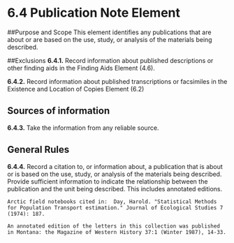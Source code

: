 # 6.4  Publication Note Element

##Purpose and Scope
This element identifies any publications that are about or are based on the use, study, or analysis of the materials being described.

##Exclusions
**6.4.1.**  Record information about published descriptions or other finding aids in the Finding Aids Element (4.6).

**6.4.2.**  Record information about published transcriptions or facsimiles in the Existence and Location of Copies Element (6.2)

## Sources of information
**6.4.3.**  Take the information from any reliable source.

## General Rules
**6.4.4.**  Record a citation to, or information about, a publication that is about or is based on the use, study, or analysis of the materials being described.  Provide sufficient information to indicate the relationship between the publication and the unit being described.  This includes annotated editions.

```
Arctic field notebooks cited in:  Day, Harold. "Statistical Methods for Population Transport estimation." Journal of Ecological Studies 7 (1974): 187.
```

```
An annotated edition of the letters in this collection was published in Montana: the Magazine of Western History 37:1 (Winter 1987), 14-33.
```


